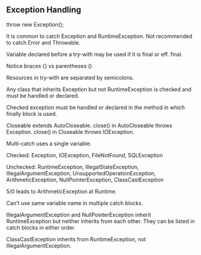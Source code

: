 ## Exception Handling

throw new Exception();

It is common to catch Exception and RuntimeException. Not recommended to catch Error and Throwable.

Variable declared before a try-with may be used if it is final or eff. final.

Notice braces {} vs parentheses ()

Resources in try-with are separated by semicolons.

Any class that inherits Exception but not RuntimeException is checked and must be handled or declared.

Checked exception must be handled or declared in the method in which finally block is used.

Closeable extends AutoCloseable. close() in AutoCloseable throws Exception. close() in Closeable throws IOException.

Multi-catch uses a single variable.

Checked: Exception, IOException, FileNotFound, SQLException

Unchecked: RuntimeException, IllegalStateException, IllegalArgumentException, UnsupportedOperationException, ArithmeticException, NullPointerException, ClassCastException

5/0 leads to ArithmeticException at Runtime.

Can't use same variable name in multiple catch blocks.

IllegalArgumentException and NullPointerException inherit RuntimeException but neither inherits from each other. They can be listed in catch blocks in either order.

ClassCastException inherits from RuntimeException, not IllegalArgumentException.
